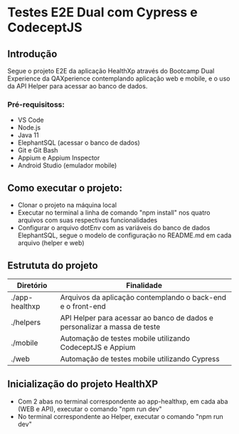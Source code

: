 # Testes E2E Dual com Cypress e CodeceptJS

## Introdução
Segue o projeto E2E da aplicação HealthXp através do Bootcamp Dual Experience da QAXperience contemplando aplicação web e mobile, e o uso da API Helper para acessar ao banco de dados.

### Pré-requisitoss:
* VS Code
* Node.js
* Java 11
* ElephantSQL (acessar o banco de dados)
* Git e Git Bash
* Appium e Appium Inspector
* Android Studio (emulador mobile)

## Como executar o projeto:
* Clonar o projeto na máquina local
* Executar no terminal a linha de comando "npm install" nos quatro arquivos com suas respectivas funcionalidades
* Configurar o arquivo dotEnv com as variáveis do banco de dados ElephantSQL, segue o modelo de configuração no README.md em cada arquivo (helper e web)

## Estrututa do projeto
| Diretório                   | Finalidade                                                                    |
| ----------------------------| ------------------------------------------------------------------------------|
| ./app-healthxp              | Arquivos da aplicação contemplando o back-end e o front-end                   |
| ./helpers                   | API Helper para acessar ao banco de dados e personalizar a massa de teste     |
| ./mobile                    | Automação de testes mobile utilizando CodeceptJS e Appium                     |
| ./web                       | Automação de testes mobile utilizando Cypress                                 |


## Inicialização do projeto HealthXP
* Com 2 abas no terminal correspondente ao app-healthxp, em cada aba (WEB e API), executar o comando "npm run dev"
* No terminal correspondente ao Helper, executar o comando "npm run dev"